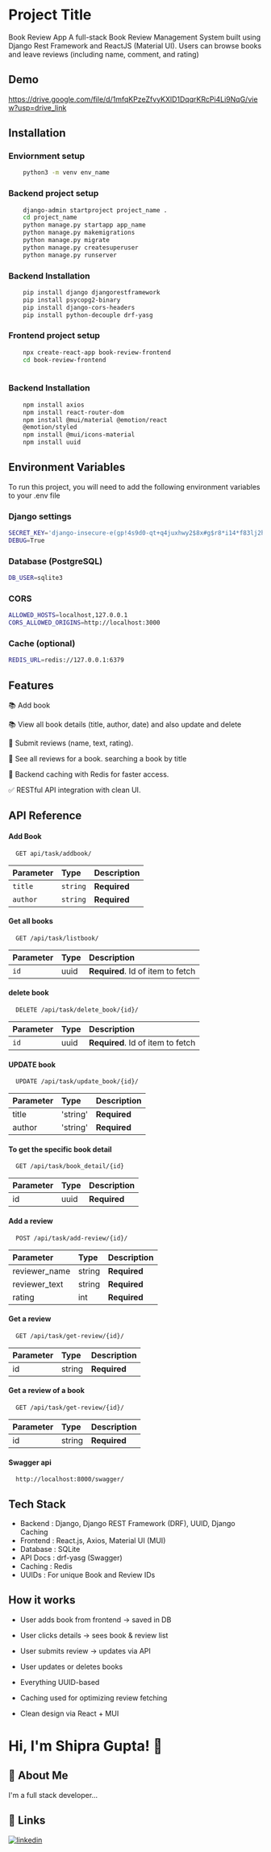 # Project Title

Book Review App A full-stack Book Review Management System built using Django Rest Framework and ReactJS (Material UI). Users can browse books and leave reviews (including name, comment, and rating)

## Demo

https://drive.google.com/file/d/1mfqKPzeZfvyKXlD1DqqrKRcPi4Li9NqG/view?usp=drive_link

## Installation  

### Enviornment setup 
```bash
    python3 -m venv env_name
```

### Backend project setup 
```bash
    django-admin startproject project_name .
    cd project_name
    python manage.py startapp app_name
    python manage.py makemigrations
    python manage.py migrate
    python manage.py createsuperuser
    python manage.py runserver
```
### Backend Installation 
```bash
    pip install django djangorestframework   
    pip install psycopg2-binary
    pip install django-cors-headers
    pip install python-decouple drf-yasg

```

### Frontend project setup 
```bash
    npx create-react-app book-review-frontend
    cd book-review-frontend
    

```
### Backend Installation 
```bash
    npm install axios
    npm install react-router-dom
    npm install @mui/material @emotion/react    
    @emotion/styled
    npm install @mui/icons-material
    npm install uuid

```
    
## Environment Variables

To run this project, you will need to add the following environment variables to your .env file

### Django settings
```bash
SECRET_KEY='django-insecure-e(gp!4s9d0-qt+q4juxhwy2$8x#g$r8*i14*f83lj2hcdfsw&y'
DEBUG=True
```

### Database (PostgreSQL)
```bash
DB_USER=sqlite3
```

### CORS
``` bash
ALLOWED_HOSTS=localhost,127.0.0.1
CORS_ALLOWED_ORIGINS=http://localhost:3000
```

### Cache (optional)
```bash
REDIS_URL=redis://127.0.0.1:6379
```
## Features

📚 Add book

📚 View all book details (title, author, date) and also update and delete

📝 Submit reviews (name, text, rating).

🌟 See all reviews for a book. searching a book by title

💾 Backend caching with Redis for faster access.

✅ RESTful API integration with clean UI.


## API Reference

#### Add Book

```http://localhost:8000/
  GET api/task/addbook/
```

| Parameter | Type     | Description                |
| :-------- | :------- | :------------------------- |
| `title` | `string` | **Required**  |
| `author` | `string` | **Required**  |


#### Get all books

```http
  GET /api/task/listbook/
```

| Parameter | Type     | Description                       |
| :-------- | :------- | :-------------------------------- |
| `id`      | uuid | **Required**. Id of item to fetch |


#### delete book

```http
  DELETE /api/task/delete_book/{id}/
```

| Parameter | Type     | Description                       |
| :-------- | :------- | :-------------------------------- |
| `id`      | uuid | **Required**. Id of item to fetch |

#### UPDATE book

```http
  UPDATE /api/task/update_book/{id}/
```

| Parameter | Type     | Description                       |
| :-------- | :------- | :-------------------------------- |
| title    | 'string' | **Required** |
| author    | 'string' | **Required** |

#### To get the specific book detail

```http
  GET /api/task/book_detail/{id}
```

| Parameter | Type     | Description                       |
| :-------- | :------- | :-------------------------------- |
| id    | uuid | **Required** |


#### Add a review

```http
  POST /api/task/add-review/{id}/
```

| Parameter | Type     | Description                       |
| :-------- | :------- | :-------------------------------- |
| reviewer_name | string | **Required** |
| reviewer_text | string | **Required** |
| rating | int | **Required** |


#### Get a review

```http
  GET /api/task/get-review/{id}/
```

| Parameter | Type     | Description                       |
| :-------- | :------- | :-------------------------------- |
| id | string | **Required** |


#### Get a review of a book 

```http
  GET /api/task/get-review/{id}/
```

| Parameter | Type     | Description                       |
| :-------- | :------- | :-------------------------------- |
| id | string | **Required** |



#### Swagger api 

```http
  http://localhost:8000/swagger/
```


## Tech Stack 
- Backend	: Django, Django REST Framework (DRF), UUID, Django Caching
- Frontend	: React.js, Axios, Material UI (MUI)
- Database	: SQLite 
- API Docs	: drf-yasg (Swagger)
- Caching	: Redis
- UUIDs	    : For unique Book and Review IDs 


## How it works
- User adds book from frontend → saved in DB

- User clicks details → sees book & review list

- User submits review → updates via API

- User updates or deletes books

- Everything UUID-based

- Caching used for optimizing review fetching

- Clean design via React + MUI


# Hi, I'm Shipra Gupta! 👋


## 🚀 About Me
I'm a full stack developer...


## 🔗 Links
[![linkedin](https://img.shields.io/badge/linkedin-0A66C2?style=for-the-badge&logo=linkedin&logoColor=white)](https://www.linkedin.com/in/shipra-guptaa/)


